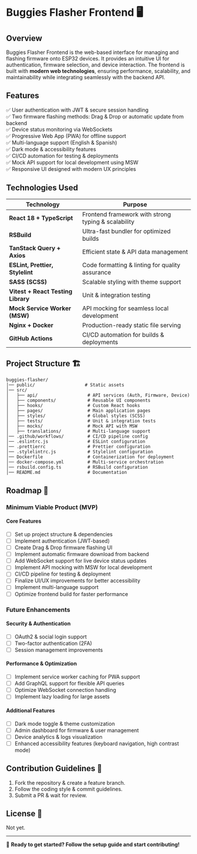 # Buggies Flasher Frontend 🖥️

## Overview

Buggies Flasher Frontend is the web-based interface for managing and flashing firmware onto ESP32 devices. It provides an intuitive UI for authentication, firmware selection, and device interaction. The frontend is built with **modern web technologies**, ensuring performance, scalability, and maintainability while integrating seamlessly with the backend API.

## Features

✅ User authentication with JWT & secure session handling  
✅ Two firmware flashing methods: Drag & Drop or automatic update from backend  
✅ Device status monitoring via WebSockets  
✅ Progressive Web App (PWA) for offline support  
✅ Multi-language support (English & Spanish)  
✅ Dark mode & accessibility features  
✅ CI/CD automation for testing & deployments  
✅ Mock API support for local development using MSW  
✅ Responsive UI designed with modern UX principles  

## Technologies Used

| Technology                         | Purpose                                             |
| ---------------------------------- | --------------------------------------------------- |
| **React 18 + TypeScript**          | Frontend framework with strong typing & scalability |
| **RSBuild**                        | Ultra-fast bundler for optimized builds             |
| **TanStack Query + Axios**         | Efficient state & API data management               |
| **ESLint, Prettier, Stylelint**    | Code formatting & linting for quality assurance     |
| **SASS (SCSS)**                    | Scalable styling with theme support                 |
| **Vitest + React Testing Library** | Unit & integration testing                          |
| **Mock Service Worker (MSW)**      | API mocking for seamless local development          |
| **Nginx + Docker**                 | Production-ready static file serving                |
| **GitHub Actions**                 | CI/CD automation for builds & deployments           |

## Project Structure 🏗

```
buggies-flasher/
│── public/                   # Static assets
│── src/
│   ├── api/                   # API services (Auth, Firmware, Device)
│   ├── components/            # Reusable UI components
│   ├── hooks/                 # Custom React hooks
│   ├── pages/                 # Main application pages
│   ├── styles/                # Global styles (SCSS)
│   ├── tests/                 # Unit & integration tests
│   ├── mocks/                 # Mock API with MSW
│   ├── translations/          # Multi-language support
│── .github/workflows/         # CI/CD pipeline config
│── .eslintrc.js               # ESLint configuration
│── .prettierrc                # Prettier configuration
│── .stylelintrc.js            # Stylelint configuration
│── Dockerfile                 # Containerization for deployment
│── docker-compose.yml         # Multi-service orchestration
│── rsbuild.config.ts          # RSBuild configuration
│── README.md                  # Documentation
```

## Roadmap 📌

### **Minimum Viable Product (MVP)**

#### **Core Features**
- [ ] Set up project structure & dependencies  
- [ ] Implement authentication (JWT-based)  
- [ ] Create Drag & Drop firmware flashing UI  
- [ ] Implement automatic firmware download from backend  
- [ ] Add WebSocket support for live device status updates  
- [ ] Implement API mocking with MSW for local development  
- [ ] CI/CD pipeline for testing & deployment  
- [ ] Finalize UI/UX improvements for better accessibility  
- [ ] Implement multi-language support  
- [ ] Optimize frontend build for faster performance  

### **Future Enhancements**

#### **Security & Authentication**
- [ ] OAuth2 & social login support  
- [ ] Two-factor authentication (2FA)  
- [ ] Session management improvements  

#### **Performance & Optimization**
- [ ] Implement service worker caching for PWA support  
- [ ] Add GraphQL support for flexible API queries  
- [ ] Optimize WebSocket connection handling  
- [ ] Implement lazy loading for large assets  

#### **Additional Features**
- [ ] Dark mode toggle & theme customization  
- [ ] Admin dashboard for firmware & user management  
- [ ] Device analytics & logs visualization  
- [ ] Enhanced accessibility features (keyboard navigation, high contrast mode)  

## Contribution Guidelines 🤝
1. Fork the repository & create a feature branch.
2. Follow the coding style & commit guidelines.
3. Submit a PR & wait for review.

## License 📜
Not yet.

---
🚀 **Ready to get started? Follow the setup guide and start contributing!**

